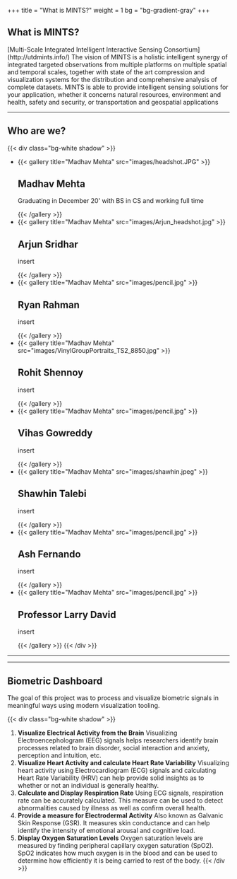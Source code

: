 +++
title = "What is MINTS?"
weight = 1
bg = "bg-gradient-gray"
+++
<!-- : .wrap -->

## **What is MINTS?**

<!-- : .text-intro -->[Multi-Scale Integrated Intelligent Interactive Sensing Consortium](http://utdmints.info/)

<!-- : .text-quote -->The vision of MINTS is a holistic intelligent synergy of integrated targeted observations from multiple platforms on multiple spatial and temporal scales, together with state of the art compression and visualization systems for the distribution and comprehensive analysis of complete datasets.

<!-- : .text-quote -->MINTS is able to provide intelligent sensing solutions for your application, whether it concerns natural resources, environment and health, safety and security, or transportation and geospatial applications

---
<!--: .wrap -->

## **Who are we?**
{{< div class="bg-white shadow" >}}
<!--: .flexblock gallery -->
- {{< gallery title="Madhav Mehta" src="images/headshot.JPG" >}}<h2>Madhav Mehta</h2><p>Graduating in December 20' with BS in CS and working full time</p>{{< /gallery >}}
- {{< gallery title="Madhav Mehta" src="images/Arjun_headshot.jpg" >}}<h2>Arjun Sridhar</h2><p>insert</p>{{< /gallery >}}
- {{< gallery title="Madhav Mehta" src="images/pencil.jpg" >}}<h2>Ryan Rahman</h2><p>insert</p>{{< /gallery >}}
- {{< gallery title="Madhav Mehta" src="images/VinylGroupPortraits_TS2_8850.jpg" >}}<h2>Rohit Shennoy</h2><p>insert</p>{{< /gallery >}}
- {{< gallery title="Madhav Mehta" src="images/pencil.jpg" >}}<h2>Vihas Gowreddy</h2><p>insert</p>{{< /gallery >}}
- {{< gallery title="Madhav Mehta" src="images/shawhin.jpeg" >}}<h2>Shawhin Talebi</h2><p>insert</p>{{< /gallery >}}
- {{< gallery title="Madhav Mehta" src="images/pencil.jpg" >}}<h2>Ash Fernando</h2><p>insert</p>{{< /gallery >}}
- {{< gallery title="Madhav Mehta" src="images/pencil.jpg" >}}<h2>Professor Larry David</h2><p>insert</p>{{< /gallery >}}
{{< /div >}}

---
<!--: .wrap -->

<!--: .flexblock gallery -->


---
<!--: .wrap -->

## **Biometric Dashboard**
<!-- : .text-intro -->The goal of this project was to process and visualize biometric signals in meaningful ways using modern visualization tooling.
{{< div class="bg-white shadow" >}}
<!-- : .flexblock reasons -->
1. **Visualize Electrical Activity from the Brain** Visualizing Electroencephologram (EEG) signals helps researchers identify brain processes related to brain disorder, social interaction and anxiety, perception and intuition, etc.
2. **Visualize Heart Activity and calculate Heart Rate Variability** Visualizing heart activity using Electrocardiogram (ECG) signals and calculating Heart Rate Variability (HRV) can help provide solid insights as to whether or not an individual is generally healthy.
3. **Calculate and Display Respiration Rate** Using ECG signals, respiration rate can be accurately calculated. This measure can be used to detect abnormalities caused by illness as well as confirm overall health.
4. **Provide a measure for Electrodermal Activity** Also known as Galvanic Skin Response (GSR). It measures skin conductance and can help identify the intensity of emotional arousal and cognitive load.
5. **Display Oxygen Saturation Levels** Oxygen saturation levels are measured by finding peripheral capillary oxygen saturation (SpO2). SpO2 indicates how much oxygen is in the blood and can be used to determine how efficiently it is being carried to rest of the body.
{{< /div >}}

<!--: .wrap -->



